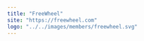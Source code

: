 ```yaml
---
title: "FreeWheel"
site: "https://freewheel.com"
logo: "../../images/members/freewheel.svg"
---
```

